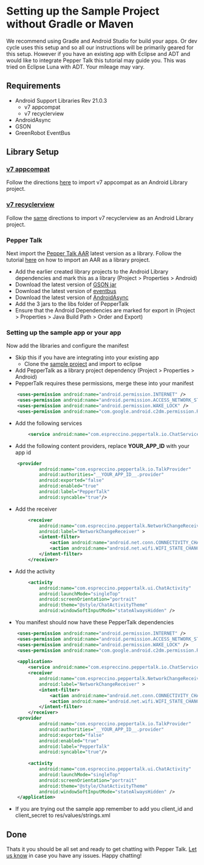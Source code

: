 # Setting up the Sample Project without Gradle or Maven
We recommend using Gradle and Android Studio for build your apps. Or dev cycle uses this setup and so all our instructions will be primarily geared for this setup. However if you have an existing app with Eclipse and ADT and would like to integrate Pepper Talk this tutorial may guide you. This was tried on Eclipse Luna with ADT. Your mileage may vary.

## Requirements

* Android Support Libraries Rev 21.0.3
  * v7 appcompat
  * v7 recyclerview
* AndroidAsync
* GSON
* GreenRobot EventBus

## Library Setup
### [v7 appcompat](https://developer.android.com/tools/support-library/features.html#v7-appcompat)
Follow the directions [here](https://developer.android.com/tools/support-library/setup.html#libs-with-res) to import v7 appcompat as an Android Library project.

### [v7 recyclerview](https://developer.android.com/tools/support-library/features.html#v7-recyclerview)
Follow the [same](https://developer.android.com/tools/support-library/setup.html#libs-with-res) directions to import v7 recyclerview as an Android Library project.

### Pepper Talk
Next import the [Pepper Talk AAR](https://search.maven.org/#browse%7C-793624875) latest version as a library. Follow the tutorial [here](http://commonsware.com/blog/2014/07/03/consuming-aars-eclipse.html) on how to import an AAR as a library project. 

* Add the earlier created library projects to the Android Library dependencies and mark this as a library (Project > Properties > Android)
* Download the latest version of [GSON jar](https://search.maven.org/#search%7Cga%7C1%7Cg%3A%22com.google.code.gson%22)
* Download the latest version of [eventbus](https://search.maven.org/#search%7Cgav%7C1%7Cg%3A%22de.greenrobot%22%20AND%20a%3A%22eventbus%22)
* Download the latest version of [AndroidAsync](https://search.maven.org/#search%7Cgav%7C1%7Cg%3A%22com.koushikdutta.async%22%20AND%20a%3A%22androidasync%22)
* Add the 3 jars to the libs folder of PepperTalk
* Ensure that the Android Dependencies are marked for export in (Project > Properties > Java Build Path > Order and Export)

### Setting up the sample app or your app
Now add the libraries and configure the manifest

* Skip this if you have are integrating into your existing app
  * Clone the [sample project](https://github.com/Espreccino/PepperTalkAndroidSDK-Examples.git) and import to eclipse
* Add PepperTalk as a library project dependency (Project > Properties > Android)
* PepperTalk requires these permissions, merge these into your manifest

```xml
    <uses-permission android:name="android.permission.INTERNET" />
    <uses-permission android:name="android.permission.ACCESS_NETWORK_STATE" />
    <uses-permission android:name="android.permission.WAKE_LOCK" />
    <uses-permission android:name="com.google.android.c2dm.permission.RECEIVE" />
````
* Add the following services
```xml
        <service android:name="com.espreccino.peppertalk.io.ChatService" />
````
* Add the following content providers, replace __YOUR_APP_ID__ with your app id
```xml
    <provider
            android:name="com.espreccino.peppertalk.io.TalkProvider"
            android:authorities="__YOUR_APP_ID__.provider"
            android:exported="false"
            android:enabled="true"
            android:label="PepperTalk"
            android:syncable="true"/>
````
* Add the receiver
```xml
        <receiver
            android:name="com.espreccino.peppertalk.NetworkChangeReceiver"
            android:label="NetworkChangeReceiver" >
            <intent-filter>
                <action android:name="android.net.conn.CONNECTIVITY_CHANGE" />
                <action android:name="android.net.wifi.WIFI_STATE_CHANGED" />
            </intent-filter>
        </receiver>
````
* Add the activity
```xml
        <activity
            android:name="com.espreccino.peppertalk.ui.ChatActivity"
            android:launchMode="singleTop"
            android:screenOrientation="portrait"
            android:theme="@style/ChatActivityTheme"
            android:windowSoftInputMode="stateAlwaysHidden" />
````
* You manifest should now have these PepperTalk dependencies
```xml
    <uses-permission android:name="android.permission.INTERNET" />
    <uses-permission android:name="android.permission.ACCESS_NETWORK_STATE" />
    <uses-permission android:name="android.permission.WAKE_LOCK" />
    <uses-permission android:name="com.google.android.c2dm.permission.RECEIVE" />
    
    <application>
        <service android:name="com.espreccino.peppertalk.io.ChatService" />
        <receiver
            android:name="com.espreccino.peppertalk.NetworkChangeReceiver"
            android:label="NetworkChangeReceiver" >
            <intent-filter>
                <action android:name="android.net.conn.CONNECTIVITY_CHANGE" />
                <action android:name="android.net.wifi.WIFI_STATE_CHANGED" />
            </intent-filter>
        </receiver>
    <provider
            android:name="com.espreccino.peppertalk.io.TalkProvider"
            android:authorities="__YOUR_APP_ID__.provider"
            android:exported="false"
            android:enabled="true"
            android:label="PepperTalk"
            android:syncable="true"/>
    
        <activity
            android:name="com.espreccino.peppertalk.ui.ChatActivity"
            android:launchMode="singleTop"
            android:screenOrientation="portrait"
            android:theme="@style/ChatActivityTheme"
            android:windowSoftInputMode="stateAlwaysHidden" />
    </application>
````
* If you are trying out the sample app remember to add you client\_id and client\_secret to res/values/strings.xml

## Done
Thats it you should be all set and ready to get chatting with Pepper Talk. [Let us know](mailto:info@espreccino.com) in case you have any issues. Happy chatting!